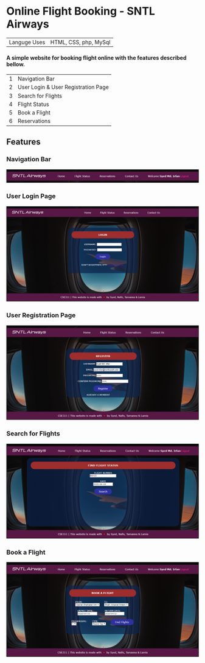 # Online Flight Booking - SNTL Airways

<table>
  <tr>
    <td> Languge Uses </td>
    <td> HTML, CSS, php, MySql</td>
  </tr>
</table>



#### A simple website for booking flight online with the features described bellow. 
<table>
  <tr>
    <td> 1 </td>
    <td> Navigation Bar</td>
  </tr>
  <tr>
    <td> 2 </td>
    <td> User Login & User Registration Page</td>
  </tr>
  <tr>
    <td> 3 </td>
    <td> Search for Flights </td>
  </tr>
  <tr>
    <td> 4 </td>
    <td> Flight Status </td>
  </tr>
  <tr>
    <td> 5 </td>
    <td> Book a Flight </td>
  </tr>
  <tr>
    <td> 6 </td>
    <td> Reservations </td>
  </tr>
  
</table>

## Features

### Navigation Bar
<img src="img/navbar.png" border="1">

<br />

### User Login Page
<img src="img/login.PNG" border="1">

<br />

### User Registration Page
<img src="img/register.PNG" border="1">

<br />

### Search for Flights
<img src="img/flightstatus.PNG" border="1">

<br />

### Book a Flight
<img src="img/bookaflight.PNG" border="1">
